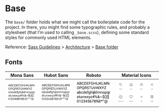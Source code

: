 # Base

The `base/` folder holds what we might call the boilerplate code for the project. In there, you might find some typographic rules, and probably a stylesheet (that I’m used to calling `_base.scss`), defining some standard styles for commonly used HTML elements.

Reference: [Sass Guidelines](https://sass-guidelin.es/) > [Architecture](https://sass-guidelin.es/#architecture) > [Base folder](https://sass-guidelin.es/#base-folder)

## Fonts

| Mona Sans | Hubot Sans | Roboto | Material Icons |
|-|-|-|-|
| ![Mona Sans](../../../docs/images/fonts/mona_sans.png  "Mona Sans") | ![Hubot Sans](../../../docs/images/fonts/hubot_sans.png  "Hubot Sans") | ![Roboto](../../../docs/images/fonts/roboto.png  "Roboto") | ![Material Icons](../../../docs/images/fonts/material_icons.png  "Material Icons") |